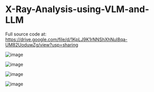 # X-Ray-Analysis-using-VLM-and-LLM

Full source code at: https://drive.google.com/file/d/1KpLJ9K1rNNShXhNul8qa-UM82UoduwZg/view?usp=sharing


![image](https://github.com/user-attachments/assets/ff2104d0-5e63-436d-bba1-76d1a2a8d39b)




![image](https://github.com/user-attachments/assets/6f5f17e2-14a6-4b38-b7f9-13c4b75f006c)




![image](https://github.com/user-attachments/assets/66f30a4c-3386-4b52-a9ba-fe7e999b87be)

![image](https://github.com/user-attachments/assets/6797119f-30fc-4cce-b081-1246c57871c3)


